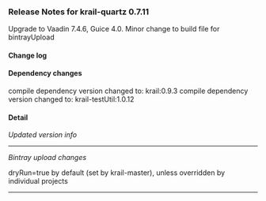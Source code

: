 ### Release Notes for krail-quartz 0.7.11

Upgrade to Vaadin 7.4.6, Guice 4.0.  Minor change to build file for bintrayUpload

#### Change log



#### Dependency changes

   compile dependency version changed to: krail:0.9.3
   compile dependency version changed to: krail-testUtil:1.0.12

#### Detail

*Updated version info*


---
*Bintray upload changes*

dryRun=true by default (set by krail-master), unless overridden by individual projects


---
